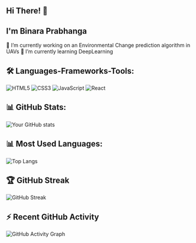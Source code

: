 ## Hi There! 👋
## I'm Binara Prabhanga


🌱 I’m currently working on an Environmental Change prediction algorithm in UAVs 
🌱 I’m currently learning DeepLearning

## 🛠 Languages-Frameworks-Tools:
![HTML5](https://img.shields.io/badge/-HTML5-0D1117?style=flat&logo=HTML5)
![CSS3](https://img.shields.io/badge/-CSS3-0D1117?style=flat&logo=CSS3)
![JavaScript](https://img.shields.io/badge/-JavaScript-0D1117?style=flat&logo=JavaScript)
![React](https://img.shields.io/badge/-React-0D1117?style=flat&logo=React)
<!-- Add more icons as needed -->

## 📊 GitHub Stats:
![Your GitHub stats](https://github-readme-stats.vercel.app/api?username=Binara-Prabhanga&show_icons=true&count_private=true&include_all_commits=true&theme=dark)

## 📊 Most Used Languages:
![Top Langs](https://github-readme-stats.vercel.app/api/top-langs/?username=Binara-Prabhanga&layout=compact&langs_count=100&theme=dark)

## 🏆 GitHub Streak
![GitHub Streak](https://github-readme-streak-stats.herokuapp.com/?user=Binara-Prabhanga&theme=dark)

## ⚡ Recent GitHub Activity
![GitHub Activity Graph](https://activity-graph.herokuapp.com/graph?username=Binara-Prabhanga&theme=github)
